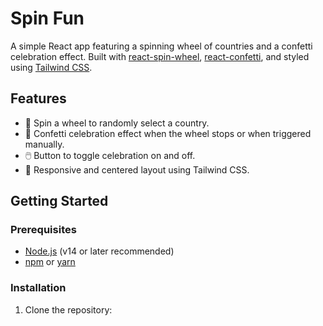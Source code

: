 # Spin Fun

A simple React app featuring a spinning wheel of countries and a confetti celebration effect. Built with [react-spin-wheel](https://www.npmjs.com/package/react-spin-wheel), [react-confetti](https://www.npmjs.com/package/react-confetti), and styled using [Tailwind CSS](https://tailwindcss.com/).

## Features

- 🎡 Spin a wheel to randomly select a country.
- 🎉 Confetti celebration effect when the wheel stops or when triggered manually.
- 🖱️ Button to toggle celebration on and off.
- 💅 Responsive and centered layout using Tailwind CSS.

## Getting Started

### Prerequisites

- [Node.js](https://nodejs.org/) (v14 or later recommended)
- [npm](https://www.npmjs.com/) or [yarn](https://yarnpkg.com/)

### Installation

1. Clone the repository:
